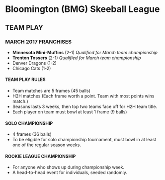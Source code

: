 # Bloomington (BMG) Skeeball League

## TEAM PLAY

### MARCH 2017 FRANCHISES

- **Minnesota Mini-Muffins** (2-1) *Qualified for March team championship*
- **Trenton Tossers** (2-1) *Qualified for March team championship*
- Denver Dragons (1-2)
- Chicago Cats (1-2)

#### TEAM PLAY RULES
- Team matches are 5 frames (45 balls) 
- H2H matches (Each frame worth a point. Team with most points wins match.)
- Seasons lasts 3 weeks, then top two teams face off for H2H team title.
- Each player on team must bowl at least 1 frame (9 balls)

#### SOLO CHAMPIONSHIP
- 4 frames (36 balls)
- To be eligible for solo championship tournament, must bowl in at least one of the regular season weeks.

#### ROOKIE LEAGUE CHAMPIONSHIP
- For anyone who shows up during championship week.
- A head-to-head event for individuals, seeded randomly. 

